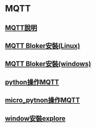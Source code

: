 # MQTT
## [MQTT說明](./MQTT說明)
## [MQTT Bloker安裝(Linux)](./linux安裝)
## [MQTT Bloker安裝(windows)](./windows安裝)
## [python操作MQTT](./python操作MQTT)
## [micro_pytnon操作MQTT](./micropython操作MQTT)
## [window安裝explore](./window安裝explore)

